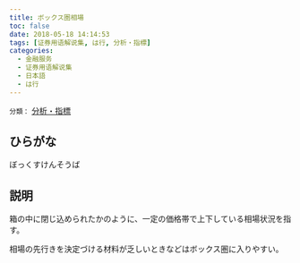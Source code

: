 ```yaml
---
title: ボックス圏相場
toc: false
date: 2018-05-18 14:14:53
tags: [证券用语解说集, は行, 分析・指標]
categories:
  - 金融服务
  - 证券用语解说集
  - 日本語
  - は行
---
```


`分類：` [分析・指標](/tags/分析・指標/)

## ひらがな

ぼっくすけんそうば

## 説明

箱の中に閉じ込められたかのように、一定の価格帯で上下している相場状況を指す。

相場の先行きを決定づける材料が乏しいときなどはボックス圏に入りやすい。
